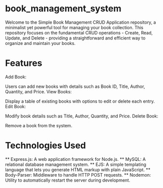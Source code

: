 # book_management_system
Welcome to the Simple Book Management CRUD Application repository, a minimalist yet powerful tool for managing your book collection. This repository focuses on the fundamental CRUD operations - Create, Read, Update, and Delete - providing a straightforward and efficient way to organize and maintain your books.

# Features
Add Book:

Users can add new books with details such as Book ID, Title, Author, Quantity, and Price.
View Books:

Display a table of existing books with options to edit or delete each entry.
Edit Book:

Modify book details such as Title, Author, Quantity, and Price.
Delete Book:

Remove a book from the system.


# Technologies Used
** Express.js: A web application framework for Node.js.
** MySQL: A relational database management system.
** EJS: A simple templating language that lets you generate HTML markup with plain JavaScript.
** Body-Parser: Middleware to handle HTTP POST requests.
** Nodemon: Utility to automatically restart the server during development.
